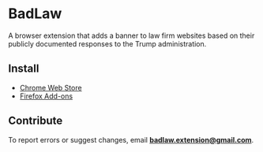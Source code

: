 # BadLaw

A browser extension that adds a banner to law firm websites based on their publicly documented responses to the Trump administration.

## Install

- [Chrome Web Store](https://chromewebstore.google.com/detail/badlaw/enaakcgphkbeeakbfbbgjlfhfllgeeol)
- [Firefox Add-ons](https://addons.mozilla.org/en-US/firefox/addon/badlaw/)

## Contribute

To report errors or suggest changes, email **badlaw.extension@gmail.com**.
